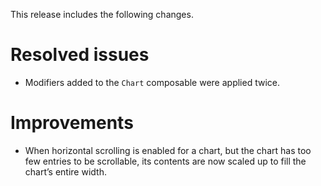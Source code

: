 This release includes the following changes.

# Resolved issues

- Modifiers added to the `Chart` composable were applied twice.

# Improvements

- When horizontal scrolling is enabled for a chart, but the chart has too few entries to be scrollable, its contents are now scaled up to fill the chart’s entire width.
